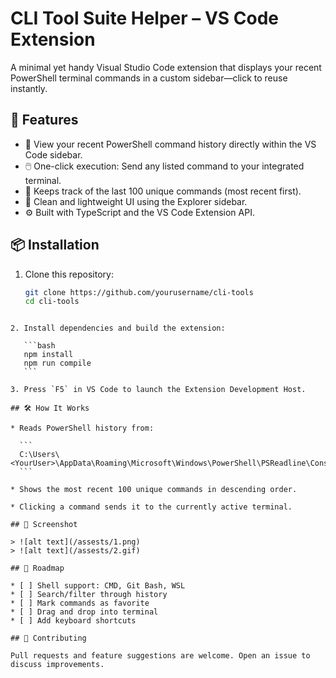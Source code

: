 # CLI Tool Suite Helper – VS Code Extension

A minimal yet handy Visual Studio Code extension that displays your recent PowerShell terminal commands in a custom sidebar—click to reuse instantly.

## 🔧 Features

- 💬 View your recent PowerShell command history directly within the VS Code sidebar.
- 🖱️ One-click execution: Send any listed command to your integrated terminal.
- 🧠 Keeps track of the last 100 unique commands (most recent first).
- 🧩 Clean and lightweight UI using the Explorer sidebar.
- ⚙️ Built with TypeScript and the VS Code Extension API.

## 📦 Installation

1. Clone this repository:

   ```bash
   git clone https://github.com/yourusername/cli-tools
   cd cli-tools
   ```

````

2. Install dependencies and build the extension:

   ```bash
   npm install
   npm run compile
   ```

3. Press `F5` in VS Code to launch the Extension Development Host.

## 🛠 How It Works

* Reads PowerShell history from:

  ```
  C:\Users\<YourUser>\AppData\Roaming\Microsoft\Windows\PowerShell\PSReadline\ConsoleHost_history.txt
  ```

* Shows the most recent 100 unique commands in descending order.

* Clicking a command sends it to the currently active terminal.

## 📸 Screenshot

> ![alt text](/assests/1.png)
> ![alt text](/assests/2.gif)

## 📍 Roadmap

* [ ] Shell support: CMD, Git Bash, WSL
* [ ] Search/filter through history
* [ ] Mark commands as favorite
* [ ] Drag and drop into terminal
* [ ] Add keyboard shortcuts

## 🤝 Contributing

Pull requests and feature suggestions are welcome. Open an issue to discuss improvements.

````

